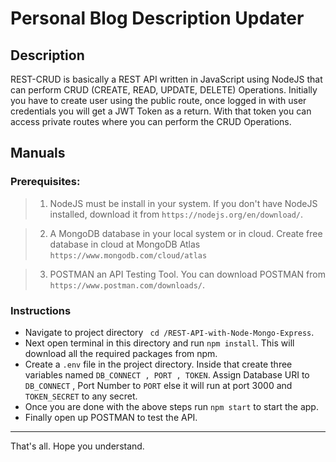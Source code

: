 # Personal Blog Description Updater
## Description
REST-CRUD is basically a REST API written in JavaScript using NodeJS that can perform CRUD (CREATE, READ, UPDATE, DELETE) Operations.
Initially you have to create user using the public route, once logged in with user credentials you will get a JWT Token as a return. With that token you can access private routes where you can perform the CRUD Operations.
## Manuals
### Prerequisites:

> 1. NodeJS must be install in your system. If you don't have NodeJS installed, download it from `https://nodejs.org/en/download/`.

> 2. A MongoDB database in your local system or in cloud. Create free database in cloud at MongoDB Atlas `https://www.mongodb.com/cloud/atlas`

> 3. POSTMAN an API Testing Tool. You can download POSTMAN from `https://www.postman.com/downloads/`.
### Instructions
* Navigate to project directory
`  cd /REST-API-with-Node-Mongo-Express `.
* Next open terminal in this directory and run `npm install`. This will download all the required packages from npm.
* Create a `.env` file in the project directory. Inside that create three variables named `DB_CONNECT , PORT , TOKEN`. Assign Database URI to `DB_CONNECT` , Port Number to `PORT` else it will run at port 3000 and `TOKEN_SECRET` to any secret. 
* Once you are done with the above steps run `npm start` to start the app.
* Finally open up POSTMAN to test the API.

***


That's all. Hope you understand. 
